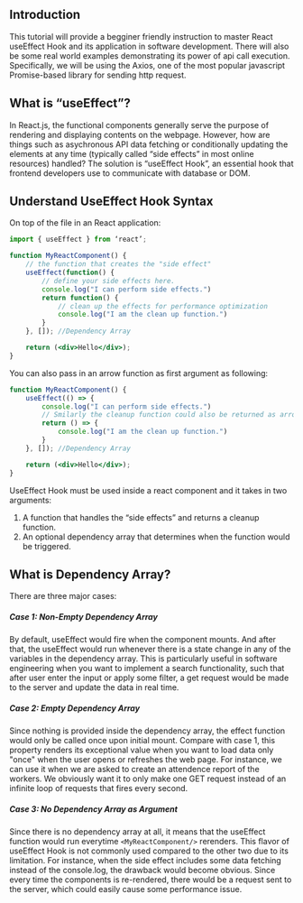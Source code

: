 
## Introduction
This tutorial will provide a begginer friendly instruction to master React useEffect Hook and its application in software development. There will also be some real world examples demonstrating its power of api call execution. Specifically, we will be using the Axios, one of the most popular javascript Promise-based library for sending http request.

## What is “useEffect”?
In React.js, the functional components generally serve the purpose of rendering and displaying contents on the webpage. However, how are things such as asychronous API data fetching or conditionally updating the elements at any time (typically called “side effects” in most online resources) handled? The solution is “useEffect Hook”, an essential hook that frontend developers use to communicate with database or DOM. 

## Understand UseEffect Hook Syntax

On top of the file in an React application:
```jsx
import { useEffect } from ‘react’;
```

``` jsx
function MyReactComponent() {
    // the function that creates the "side effect"
    useEffect(function() {
        // define your side effects here.
        console.log("I can perform side effects.")
        return function() {
            // clean up the effects for performance optimization
            console.log("I am the clean up function.")
        }
    }, []); //Dependency Array

    return (<div>Hello</div>);
}
```
You can also pass in an arrow function as first argument as following:
```jsx
function MyReactComponent() {
    useEffect(() => {
        console.log("I can perform side effects.")
        // Smilarly the cleanup function could also be returned as arrow function.
        return () => {
            console.log("I am the clean up function.")
        }
    }, []); //Dependency Array

    return (<div>Hello</div>);
}
```

UseEffect Hook must be used inside a react component and it takes in two arguments:
1.	A function that handles the “side effects” and returns a cleanup function.
2.	An optional dependency array that determines when the function would be triggered. 

## What is Dependency Array?
There are three major cases:
##### Case 1: Non-Empty Dependency Array
 By default, useEffect would fire when the component mounts. And after that, the useEffect would run whenever there is a state change in any of the variables in the dependency array. This is particularly useful in software engineering when you want to implement a search functionality, such that after user enter the input or apply some filter, a get request would be made to the server and update the data in real time. 

##### Case 2: Empty Dependency Array
Since nothing is provided inside the dependency array, the effect function would only be called once upon initial mount. Compare with case 1, this property renders its exceptional value when you want to load data only "once" when the user opens or refreshes the web page. For instance, we can use it when we are asked to create an attendence report of the workers. We obviously want it to only make one GET request instead of an infinite loop of requests that fires every second.

##### Case 3: No Dependency Array as Argument 
Since there is no dependency array at all,  it means that the useEffect function would run everytime ```<MyReactComponent/>``` rerenders. This flavor of useEffect Hook is not commonly used compared to the other two due to its limitation. For instance, when the side effect includes some data fetching instead of the console.log, the drawback would become obvious. Since every time the components is re-rendered, there would be a request sent to the server, which could easily cause some performance issue. 

